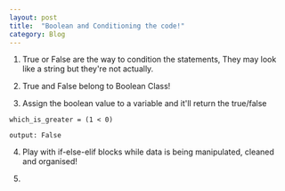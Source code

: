 ```yaml
---
layout: post
title:  "Boolean and Conditioning the code!"
category: Blog
---
```


1. True or False are the way to condition the statements, They may look like a string but they're not actually.

2. True and False belong to Boolean Class!

3. Assign the boolean value to a variable and it'll return the true/false
```
which_is_greater = (1 < 0)

output: False
```
4. Play with if-else-elif blocks while data is being manipulated, cleaned and organised!

5. 
